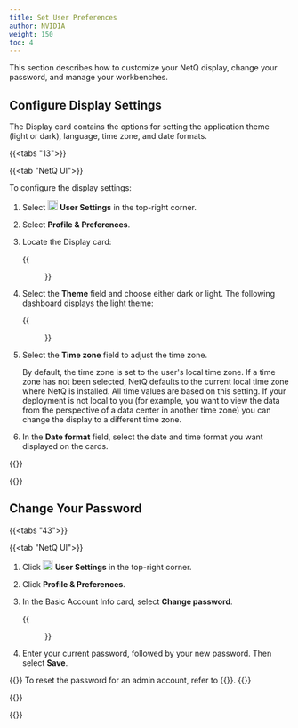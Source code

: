 ```yaml
---
title: Set User Preferences
author: NVIDIA
weight: 150
toc: 4
---
```

This section describes how to customize your NetQ display, change your password, and manage your workbenches.

## Configure Display Settings

The Display card contains the options for setting the application theme (light or dark), language, time zone, and date formats.

{{<tabs "13">}}

{{<tab "NetQ UI">}}

To configure the display settings:

1. Select <img src="https://icons.cumulusnetworks.com/17-Users/19-Natural-Close%20Up-Single%20User-Man/single-man-circle.svg" alt="" height="18" width="18"/> **User Settings** in the top-right corner.
2. Select **Profile & Preferences**.
3. Locate the Display card:

    {{<figure src="/images/netq/display-card-415.png" alt="display card with fields specifying theme, language, time zone, and date format." height="300" width="200">}}

4. Select the **Theme** field and choose either dark or light. The following dashboard displays the light theme:

    {{<figure src="/images/netq/light-theme-414.png" alt="NetQ workbench displayed in light theme" width="1000">}}

5. Select the **Time zone** field to adjust the time zone.
    
    By default, the time zone is set to the user's local time zone. If a time zone has not been selected, NetQ defaults to the current local time zone where NetQ is installed. All time values are based on this setting. If your deployment is not local to you (for example, you want to view the data from the perspective of a data center in another time zone) you can change the display to a different time zone.

6. In the **Date format** field, select the date and time format you want displayed on the cards.  

{{</tab>}}

{{</tabs>}}

## Change Your Password

{{<tabs "43">}}

{{<tab "NetQ UI">}}

1. Click <img src="https://icons.cumulusnetworks.com/17-Users/19-Natural-Close%20Up-Single%20User-Man/single-man-circle.svg" alt="" height="18" width="18"/> **User Settings** in the top-right corner.
2. Click **Profile & Preferences**.
3. In the Basic Account Info card, select **Change password**.

    {{<figure src="/images/netq/basic-reset-password.png" alt="" width="200">}}

4. Enter your current password, followed by your new password. Then select **Save**.

{{<notice note>}}
To reset the password for an admin account, refer to {{<link title="Add and Manage Accounts#Reset an Admin Password" text="Reset an Admin Password">}}.
{{</notice>}}

{{</tab>}}

{{</tabs>}}